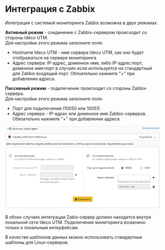 # Интеграция с Zabbix

Интеграция с системой мониторинга Zabbix возможна в двух режимах.

**Активный режим** - соединение с Zabbix-сервером происходит со стороны Ideco UTM.  
Для настройки этого режима заполните поля:

* Hostname Ideco UTM - имя сервера Ideco UTM, как оно будет отображаться на сервере мониторинга
* Адрес сервера: IP-адрес, доменное имя, либо IP-адрес:порт, доменное имя:порт в случаях если используется на стандартный для Zabbix входящий порт. Обязательно нажмите "+" при добавлении адреса.

**Пассивный режим** - подключение происходит со стороны Zabbix-сервера.  
Для настройки этого режима заполните поля:

* Порт для подключения \(10050 или 10051\)
* Адрес сервера - IP-адрес или доменное имя Zabbix-серверов. Обязательно нажмите "+" при добавлении адреса.

![](../../_images/6586999.png)

В обоих случаях интеграции Zabix-сервер должен находится внутри локальной сети Ideco UTM. Подключение мониторинга возможно только к локальным интерфейсам.

В качестве шаблонов данных можно использовать стандартные шаблоны для Linux-серверов.

